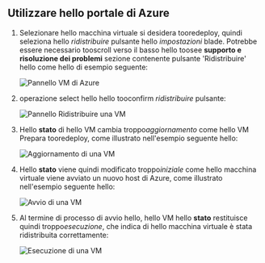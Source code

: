 ## <a name="use-hello-azure-portal"></a>Utilizzare hello portale di Azure
1. Selezionare hello macchina virtuale si desidera tooredeploy, quindi seleziona hello *ridistribuire* pulsante hello *impostazioni* blade. Potrebbe essere necessario tooscroll verso il basso hello toosee **supporto e risoluzione dei problemi** sezione contenente pulsante 'Ridistribuire' hello come hello di esempio seguente:
   
    ![Pannello VM di Azure](./media/virtual-machines-common-redeploy-to-new-node/vmoverview.png)
2. operazione select hello hello tooconfirm *ridistribuire* pulsante:
   
    ![Pannello Ridistribuire una VM](./media/virtual-machines-common-redeploy-to-new-node/redeployvm.png)
3. Hello **stato** di hello VM cambia troppo*aggiornamento* come hello VM Prepara tooredeploy, come illustrato nell'esempio seguente hello:
   
    ![Aggiornamento di una VM](./media/virtual-machines-common-redeploy-to-new-node/vmupdating.png)
4. Hello **stato** viene quindi modificato troppo*iniziale* come hello macchina virtuale viene avviato un nuovo host di Azure, come illustrato nell'esempio seguente hello:
   
    ![Avvio di una VM](./media/virtual-machines-common-redeploy-to-new-node/vmstarting.png)
5. Al termine di processo di avvio hello, hello VM hello **stato** restituisce quindi troppo*esecuzione*, che indica di hello macchina virtuale è stata ridistribuita correttamente:
   
    ![Esecuzione di una VM](./media/virtual-machines-common-redeploy-to-new-node/vmrunning.png)

